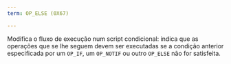 ```yaml
---
term: OP_ELSE (0X67)

---
```

Modifica o fluxo de execução num script condicional: indica que as operações que se lhe seguem devem ser executadas se a condição anterior especificada por um `OP_IF`, um `OP_NOTIF` ou outro `OP_ELSE` não for satisfeita.